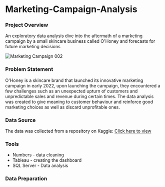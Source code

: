 # Marketing-Campaign-Analysis


### Project Overview

An exploratory data analysis dive into the aftermath of a marketing campaign by a small skincare business called O'Honey and forecasts for future marketing decisions



![‎Marketing Campaign ‎002](https://github.com/fireball777/Marketing-Campaign-Analysis/assets/147949298/b570decf-0986-42e5-9fda-081716efd215)


### Problem Statement

O'Honey is a skincare brand that launched its innovative marketing campaign in early 2022, upon launching the campaign, they encountered a few challenges such as an unexpected upturn of customers and unpredictable sales and revenue during certain times. The data analysis was created to give meaning to customer behaviour and reinforce good marketing choices as well as discard unprofitable ones.

### Data Source

The data was collected from a repository on Kaggle: [Click here to view]( https://www.kaggle.com/datasets/shashankshukla123123/marketing-campaign/data)

### Tools

- Numbers - data cleaning 
- Tableau - creating the dashboard
- SQL Server - Data analysis

### Data Preparation

